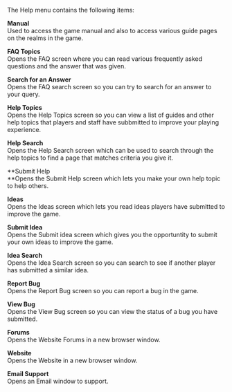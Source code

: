 ---
---
The Help menu contains the following items:

**Manual**  
Used to access the game manual and also to access various guide pages on the realms in the game.

**FAQ Topics**  
Opens the FAQ screen where you can read various frequently asked questions and the answer that was given.

**Search for an Answer**  
Opens the FAQ search screen so you can try to search for an answer to your query.

**Help Topics**  
Opens the Help Topics screen so you can view a list of guides and other help topics that players and staff have subbmitted to improve your playing experience.

**Help Search**  
Opens the Help Search screen which can be used to search through the help topics to find a page that matches criteria you give it.

**Submit Help  
**Opens the Submit Help screen which lets you make your own help topic to help others.

**Ideas**  
Opens the Ideas screen which lets you read ideas players have submitted to improve the game.

**Submit Idea**  
Opens the Submit idea screen which gives you the opportuntity to submit your own ideas to improve the game.

**Idea Search**  
Opens the Idea Search screen so you can search to see if another player has submitted a similar idea.

**Report Bug**  
Opens the Report Bug screen so you can report a bug in the game.

**View Bug**  
Opens the View Bug screen so you can view the status of a bug you have submitted.

**Forums**  
Opens the Website Forums in a new browser window.

**Website**  
Opens the Website in a new browser window.

**Email Support**  
Opens an Email window to support.